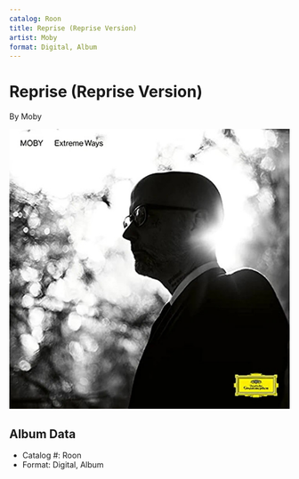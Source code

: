 ```yaml
---
catalog: Roon
title: Reprise (Reprise Version)
artist: Moby
format: Digital, Album
---
```


# Reprise (Reprise Version)

By Moby

![](../../assets/albumcovers/Moby-Reprise_Reprise_Version.png)

## Album Data

- Catalog #: Roon
- Format: Digital, Album

